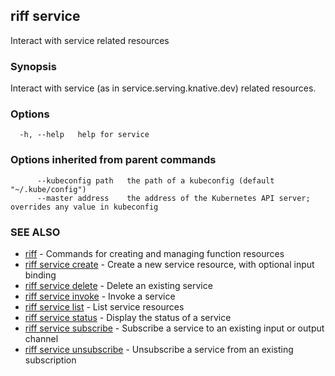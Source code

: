 ## riff service

Interact with service related resources

### Synopsis

Interact with service (as in service.serving.knative.dev) related resources.

### Options

```
  -h, --help   help for service
```

### Options inherited from parent commands

```
      --kubeconfig path   the path of a kubeconfig (default "~/.kube/config")
      --master address    the address of the Kubernetes API server; overrides any value in kubeconfig
```

### SEE ALSO

* [riff](riff.md)	 - Commands for creating and managing function resources
* [riff service create](riff_service_create.md)	 - Create a new service resource, with optional input binding
* [riff service delete](riff_service_delete.md)	 - Delete an existing service
* [riff service invoke](riff_service_invoke.md)	 - Invoke a service
* [riff service list](riff_service_list.md)	 - List service resources
* [riff service status](riff_service_status.md)	 - Display the status of a service
* [riff service subscribe](riff_service_subscribe.md)	 - Subscribe a service to an existing input or output channel
* [riff service unsubscribe](riff_service_unsubscribe.md)	 - Unsubscribe a service from an existing subscription

